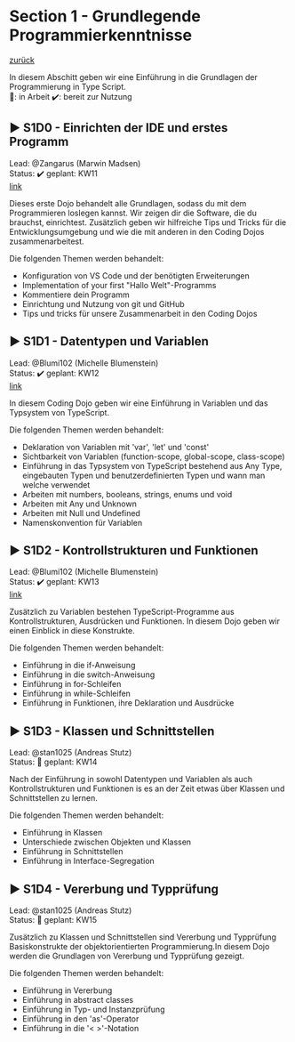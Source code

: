 
# Section 1 - Grundlegende Programmierkenntnisse

[zurück](https://github.com/VDI-CodING/codeING-main)

In diesem Abschitt geben wir eine Einführung in die Grundlagen der Programmierung in Type Script.  
:construction:: in Arbeit :heavy_check_mark:: bereit zur Nutzung

## :arrow_forward: S1D0 - Einrichten der IDE und erstes Programm
Lead: @Zangarus (Marwin Madsen)  
Status: :heavy_check_mark:
geplant: KW11  
[link](S1D0/README.md)  

Dieses erste Dojo behandelt alle Grundlagen, sodass du mit dem Programmieren loslegen kannst. Wir zeigen dir die Software, die du brauchst, einrichtest. Zusätzlich geben wir hilfreiche Tips und Tricks für die Entwicklungsumgebung und wie die mit anderen in den Coding Dojos zusammenarbeitest.

Die folgenden Themen werden behandelt:

- Konfiguration von VS Code und der benötigten Erweiterungen
- Implementation of your first "Hallo Welt"-Programms
- Kommentiere dein Programm
- Einrichtung und Nutzung von git und GitHub
- Tips und tricks für unsere Zusammenarbeit in den Coding Dojos

## :arrow_forward: S1D1 - Datentypen und Variablen
Lead: @Blumi102 (Michelle Blumenstein)  
Status: :heavy_check_mark:
geplant: KW12  
[link](S1D1/README.md)

In diesem Coding Dojo geben wir eine Einführung in Variablen und das Typsystem von TypeScript. 

Die folgenden Themen werden behandelt:

- Deklaration von Variablen mit 'var', 'let' und 'const'
- Sichtbarkeit von Variablen (function-scope, global-scope, class-scope)
- Einführung in das Typsystem von TypeScript bestehend aus Any Type, eingebauten Typen und benutzerdefinierten Typen und wann man welche verwendet
- Arbeiten mit numbers, booleans, strings, enums und void
- Arbeiten mit Any und Unknown
- Arbeiten mit Null und Undefined
- Namenskonvention für Variablen


## :arrow_forward: S1D2 - Kontrollstrukturen und Funktionen
Lead: @Blumi102 (Michelle Blumenstein)  
Status: :heavy_check_mark:
geplant: KW13  
[link](S1D2/README.md)

Zusätzlich zu Variablen bestehen TypeScript-Programme aus Kontrollstrukturen, Ausdrücken und Funktionen. In diesem Dojo geben wir einen Einblick in diese Konstrukte.

Die folgenden Themen werden behandelt:

- Einführung in die if-Anweisung
- Einführung in die switch-Anweisung
- Einführung in for-Schleifen
- Einführung in while-Schleifen
- Einführung in Funktionen, ihre Deklaration und Ausdrücke


## :arrow_forward: S1D3 - Klassen und Schnittstellen
Lead: @stan1025 (Andreas Stutz)  
Status: :construction:
geplant: KW14

Nach der Einführung in sowohl Datentypen und Variablen als auch Kontrollstrukturen und Funktionen is es an der Zeit etwas über Klassen und Schnittstellen zu lernen.

Die folgenden Themen werden behandelt:
- Einführung in Klassen
- Unterschiede zwischen Objekten und Klassen
- Einführung in Schnittstellen
- Einführung in Interface-Segregation



## :arrow_forward: S1D4 - Vererbung und Typprüfung
Lead: @stan1025 (Andreas Stutz)  
Status: :construction:
geplant: KW15

Zusätzlich zu Klassen und Schnittstellen sind Vererbung und Typprüfung Basiskonstrukte der objektorientierten Programmierung.In diesem Dojo werden die Grundlagen von Vererbung und Typprüfung gezeigt.

Die folgenden Themen werden behandelt:
- Einführung in Vererbung
- Einführung in abstract classes
- Einführung in Typ- und Instanzprüfung
- Einführung in den 'as'-Operator
- Einführung in die '< >'-Notation

